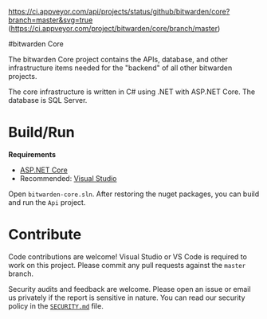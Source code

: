 https://ci.appveyor.com/api/projects/status/github/bitwarden/core?branch=master&svg=true 
(https://ci.appveyor.com/project/bitwarden/core/branch/master)

#bitwarden Core

The bitwarden Core project contains the APIs, database, and other infrastructure items needed for the "backend" of all other bitwarden projects.

The core infrastructure is written in C# using .NET with ASP.NET Core. The database is SQL Server.

# Build/Run

**Requirements**

- [ASP.NET Core](https://dot.net)
- Recommended: [Visual Studio](https://www.visualstudio.com/)

Open `bitwarden-core.sln`. After restoring the nuget packages, you can build and run the `Api` project.

# Contribute

Code contributions are welcome! Visual Studio or VS Code is required to work on this project. Please commit any pull requests against the `master` branch.

Security audits and feedback are welcome. Please open an issue or email us privately if the report is sensitive in nature. You can read our security policy in the [`SECURITY.md`](SECURITY.md) file.
